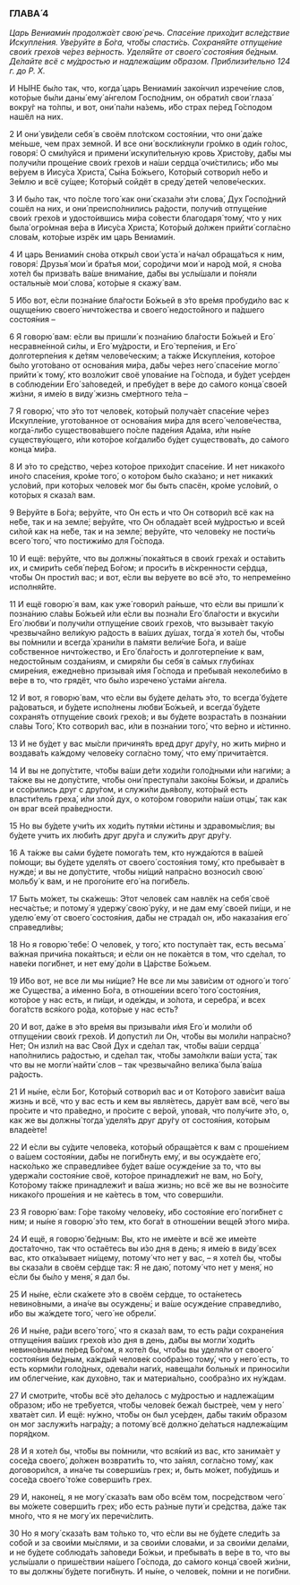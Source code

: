 ### ГЛАВА́ 4

_Царь Вениами́н продолжа́ет свою́ речь. Спасе́ние прихо́дит всле́дствие Искупле́ния. Уве́руйте в Бо́га, что́бы спасти́сь. Сохраня́йте отпуще́ние свои́х грехо́в че́рез ве́рность. Уделя́йте от своего́ состоя́ния бе́дным. Де́лайте всё с му́дростью и надлежа́щим о́бразом. Приблизи́тельно 124 г. до Р. Х._

И НЫ́НЕ бы́ло так, что, когда́ царь Вениами́н зако́нчил изрече́ние слов, кото́рые бы́ли даны́ ему́ а́нгелом Госпо́дним, он обрати́л свои́ глаза́ вокру́г на то́лпы, и вот, они́ па́ли на́земь, и́бо страх пе́ред Го́сподом нашёл на них.

2 И они́ уви́дели себя́ в своём пло́тском состоя́нии, что они́ да́же ме́ньше, чем прах земно́й. И все они́ воскли́кнули гро́мко в оди́н го́лос, говоря́: О сми́луйся и примени́ искупи́тельную кровь Христо́ву, да́бы мы получи́ли проще́ние свои́х грехо́в и на́ши сердца́ очи́стились; и́бо мы ве́руем в Иису́са Христа́, Сы́на Бо́жьего, Кото́рый сотвори́л не́бо и Зе́млю и всё су́щее; Кото́рый сойдёт в среду́ дете́й челове́ческих.

3 И бы́ло так, что по́сле того́ как они́ сказа́ли э́ти слова́, Дух Госпо́дний сошёл на них, и они́ преиспо́лнились ра́дости, получи́в отпуще́ние свои́х грехо́в и удосто́ившись ми́ра со́вести благодаря́ тому́, что у них была́ огро́мная ве́ра в Иису́са Христа́, Кото́рый до́лжен прийти́ согла́сно слова́м, кото́рые изрёк им царь Вениами́н.

4 И царь Вениами́н сно́ва откры́л свои́ уста́ и на́чал обраща́ться к ним, говоря́: Друзья́ мои́ и бра́тья мои́, соро́дичи мои́ и наро́д мой, я сно́ва хоте́л бы призва́ть ва́ше внима́ние, да́бы вы услы́шали и по́няли остальны́е мои́ слова́, кото́рые я скажу́ вам.

5 И́бо вот, е́сли позна́ние бла́гости Бо́жьей в э́то вре́мя пробуди́ло вас к ощуще́нию своего́ ничто́жества и своего́ недосто́йного и па́дшего состоя́ния –

6 Я говорю́ вам: е́сли вы пришли́ к позна́нию бла́гости Бо́жьей и Его́ несравне́нной си́лы, и Его́ му́дрости, и Его́ терпе́ния, и Его́ долготерпе́ния к де́тям челове́ческим; а та́кже Искупле́ния, кото́рое бы́ло угото́вано от основа́ния ми́ра, да́бы че́рез него́ спасе́ние могло́ прийти́ к тому́, кто возло́жит своё упова́ние на Го́спода, и бу́дет усе́рден в соблюде́нии Его́ за́поведей, и пребу́дет в ве́ре до са́мого конца́ свое́й жи́зни, я име́ю в виду́ жизнь сме́ртного те́ла –

7 Я говорю́, что э́то тот челове́к, кото́рый получа́ет спасе́ние че́рез Искупле́ние, угото́ванное от основа́ния ми́ра для всего́ челове́чества, когда́-ли́бо существова́вшего по́сле паде́ния Ада́ма, и́ли ны́не существу́ющего, и́ли кото́рое ко́гдали́бо бу́дет существова́ть, до са́мого конца́ ми́ра.

8 И э́то то сре́дство, че́рез кото́рое прихо́дит спасе́ние. И нет никако́го ино́го спасе́ния, кро́ме того́, о кото́ром бы́ло ска́зано; и нет никаки́х усло́вий, при кото́рых челове́к мог бы быть спасён, кро́ме усло́вий, о кото́рых я сказа́л вам.

9 Ве́руйте в Бо́га; ве́руйте, что Он есть и что Он сотвори́л всё как на не́бе, так и на земле́; ве́руйте, что Он облада́ет всей му́дростью и всей си́лой как на не́бе, так и на земле́; ве́руйте, что челове́ку не пости́чь всего́ того́, что постижи́мо для Го́спода.

10 И ещё: ве́руйте, что вы должны́ пока́яться в свои́х греха́х и оста́вить их, и смири́ть себя́ пе́ред Бо́гом; и проси́ть в и́скренности се́рдца, что́бы Он прости́л вас; и вот, е́сли вы ве́руете во всё э́то, то непреме́нно исполня́йте.

11 И ещё говорю́ я вам, как уже́ говори́л ра́ньше, что е́сли вы пришли́ к позна́нию сла́вы Бо́жьей и́ли е́сли вы позна́ли Его́ бла́гости и вкуси́ли Его́ любви́ и получи́ли отпуще́ние свои́х грехо́в, что вызыва́ет таку́ю чрезвыча́йно вели́кую ра́дость в ва́ших ду́шах, тогда́ я хоте́л бы, что́бы вы по́мнили и всегда́ храни́ли в па́мяти вели́чие Бо́га, и ва́ше со́бственное ничто́жество, и Его́ бла́гость и долготерпе́ние к вам, недосто́йным созда́ниям, и смиря́ли бы себя́ в са́мых глуби́нах смире́ния, ежедне́вно призыва́я и́мя Го́спода и пребыва́я неколеби́мо в ве́ре в то, что грядёт, что бы́ло изречено́ уста́ми а́нгела.

12 И вот, я говорю́ вам, что е́сли вы бу́дете де́лать э́то, то всегда́ бу́дете ра́доваться, и бу́дете испо́лнены любви́ Бо́жьей, и всегда́ бу́дете сохраня́ть отпуще́ние свои́х грехо́в; и вы бу́дете возраста́ть в позна́нии сла́вы Того́, Кто сотвори́л вас, и́ли в позна́нии того́, что ве́рно и и́стинно.

13 И не бу́дет у вас мы́сли причиня́ть вред друг дру́гу, но жить ми́рно и воздава́ть ка́ждому челове́ку согла́сно тому́, что ему́ причита́ется.

14 И вы не допу́стите, что́бы ва́ши де́ти ходи́ли голо́дными и́ли наги́ми; а та́кже вы не допу́стите, что́бы они́ преступа́ли зако́ны Бо́жьи, и драли́сь и ссо́рились друг с дру́гом, и служи́ли дья́волу, кото́рый есть власти́тель греха́, и́ли злой дух, о кото́ром говори́ли на́ши отцы́, так как он враг всей пра́ведности.

15 Но вы бу́дете учи́ть их ходи́ть путя́ми и́стины и здравомы́слия; вы бу́дете учить их люби́ть друг дру́га и служи́ть друг дру́гу.

16 А та́кже вы са́ми бу́дете помога́ть тем, кто нужда́ются в ва́шей по́мощи; вы бу́дете уделя́ть от своего́ состоя́ния тому́, кто пребыва́ет в нужде́; и вы не допу́стите, что́бы ни́щий напра́сно возноси́л свою́ мольбу́ к вам, и не прого́ните его́ на поги́бель.

17 Быть мо́жет, ты ска́жешь: Э́тот челове́к сам навлёк на себя́ своё несча́стье; и потому́ я удержу́ свою́ ру́ку, и не дам ему́ свое́й пи́щи, и не уделю́ ему́ от своего́ состоя́ния, да́бы не страда́л он, и́бо наказа́ния его́ справедли́вы;

18 Но я говорю́ тебе́: О челове́к, у того́, кто поступа́ет так, есть весьма́ ва́жная причи́на пока́яться; и е́сли он не пока́ется в том, что сде́лал, то наве́ки поги́бнет, и нет ему́ до́ли в Ца́рстве Бо́жьем.

19 И́бо вот, не все ли мы ни́щие? Не все ли мы зави́сим от одного́ и того́ же Существа́, а и́менно Бо́га, в отноше́нии всего́ того́ состоя́ния, кото́рое у нас есть, и пи́щи, и оде́жды, и зо́лота, и серебра́, и всех бога́тств вся́кого ро́да, кото́рые у нас есть?

20 И вот, да́же в э́то вре́мя вы призыва́ли и́мя Его́ и моли́ли об отпуще́нии свои́х грехо́в. И допусти́л ли Он, что́бы вы моли́ли напра́сно? Нет; Он изли́л на вас Свой Дух и сде́лал так, что́бы ва́ши сердца́ напо́лнились ра́достью, и сде́лал так, что́бы замо́лкли ва́ши уста́, так что вы не могли́ найти́ слов – так чрезвыча́йно велика́ была́ ва́ша ра́дость.

21 И ны́не, е́сли Бог, Кото́рый сотвори́л вас и от Кото́рого зави́сит ва́ша жизнь и всё, что у вас есть и кем вы явля́етесь, дару́ет вам всё, чего́ вы про́сите и что пра́ведно, и про́сите с ве́рой, упова́я, что полу́чите э́то, о, как же вы должны́ тогда́ уделя́ть друг дру́гу от состоя́ния, кото́рым владе́ете!

22 И е́сли вы су́дите челове́ка, кото́рый обраща́ется к вам с проше́нием о ва́шем состоя́нии, да́бы не поги́бнуть ему́, и вы осужда́ете его́, наско́лько же справедли́вее бу́дет ва́ше осужде́ние за то, что вы удержа́ли состоя́ние своё, кото́рое принадлежи́т не вам, но Бо́гу, Кото́рому та́кже принадлежи́т и ва́ша жизнь; но всё же вы не возно́сите никако́го проше́ния и не ка́етесь в том, что соверши́ли.

23 Я говорю́ вам: Го́ре тако́му челове́ку, и́бо состоя́ние его́ поги́бнет с ним; и ны́не я говорю́ э́то тем, кто бога́т в отноше́нии веще́й э́того ми́ра.

24 И ещё, я говорю́ бе́дным: Вы, кто не име́ете и всё же име́ете доста́точно, так что остаётесь вы и́зо дня в день; я име́ю в виду́ всех вас, кто отка́зывает ни́щему, потому́ что нет у вас, – я хоте́л бы, что́бы вы сказа́ли в своём се́рдце так: Я не даю́, потому́ что нет у меня́, но е́сли бы бы́ло у меня́, я дал бы.

25 И ны́не, е́сли ска́жете э́то в своём се́рдце, то оста́нетесь невино́вными, а ина́че вы осуждены́; и ва́ше осужде́ние справедли́во, и́бо вы жа́ждете того́, чего́ не обрели́.

26 И ны́не, ра́ди всего́ того́, что я сказа́л вам, то есть ра́ди сохране́ния отпуще́ния ва́ших грехо́в и́зо дня в день, да́бы вы могли́ ходи́ть невино́вными пе́ред Бо́гом, я хоте́л бы, что́бы вы уделя́ли от своего́ состоя́ния бе́дным, ка́ждый челове́к сообра́зно тому́, что у него́ есть, то есть корми́ли голо́дных, одева́ли наги́х, навеща́ли больны́х и приноси́ли им облегче́ние, как духо́вно, так и материа́льно, сообра́зно их ну́ждам.

27 И смотри́те, что́бы всё э́то де́лалось с му́дростью и надлежа́щим о́бразом; и́бо не тре́буется, что́бы челове́к бежа́л быстре́е, чем у него́ хвата́ет сил. И ещё: ну́жно, что́бы он был усе́рден, да́бы таки́м о́бразом он мог заслужи́ть награ́ду; а потому́ всё должно́ де́латься надлежа́щим поря́дком.

28 И я хоте́л бы, что́бы вы по́мнили, что вся́кий из вас, кто занима́ет у сосе́да своего́, до́лжен возврати́ть то, что за́нял, согла́сно тому́, как договори́лся, а ина́че ты соверши́шь грех; и, быть мо́жет, побу́дишь и сосе́да своего́ то́же соверши́ть грех.

29 И, наконе́ц, я не могу́ сказа́ть вам о́бо всём том, посре́дством чего́ вы мо́жете соверши́ть грех; и́бо есть ра́зные пути́ и сре́дства, да́же так мно́го, что я не могу́ их перечи́слить.

30 Но я могу́ сказа́ть вам то́лько то, что е́сли вы не бу́дете следи́ть за собо́й и за свои́ми мы́слями, и за свои́ми слова́ми, и за свои́ми дела́ми, и не бу́дете соблюда́ть за́поведи Бо́жьи, и пребыва́ть в ве́ре в то, что вы услы́шали о прише́ствии на́шего Го́спода, до са́мого конца́ свое́й жи́зни, то вы должны́ бу́дете поги́бнуть. И ны́не, о челове́к, по́мни и не поги́бни.
